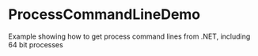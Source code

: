 # ProcessCommandLineDemo

Example showing how to get process command lines from .NET, including 64 bit processes
